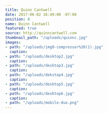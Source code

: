 ```yaml
---
title: Quinn Cantwell
date: 2017-06-02 16:49:00 -07:00
position: 8
name: Quinn Cantwell
featured: true
source: http://quinncantwell.com
thumbnail_path: "/uploads/quinnc.jpg"
images:
- path: "/uploads/img0-compressor%20(1).jpg"
  caption: 
- path: "/uploads/desktop2.jpg"
  caption: 
- path: "/uploads/desktop3.jpg"
  caption: 
- path: "/uploads/dekstop4.jpg"
  caption: 
- path: "/uploads/desktop5.jpg"
  caption: 
- path: "/uploads/desktop6.jpg"
  caption: 
- path: "/uploads/mobile-duo.png"
---
```


